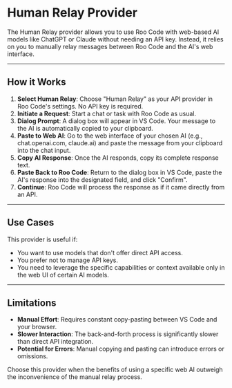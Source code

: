 # Human Relay Provider

The Human Relay provider allows you to use Roo Code with web-based AI models like ChatGPT or Claude without needing an API key. Instead, it relies on you to manually relay messages between Roo Code and the AI's web interface.

---

## How it Works

1.  **Select Human Relay**: Choose "Human Relay" as your API provider in Roo Code's settings. No API key is required.
2.  **Initiate a Request**: Start a chat or task with Roo Code as usual.
3.  **Dialog Prompt**: A dialog box will appear in VS Code. Your message to the AI is automatically copied to your clipboard.
4.  **Paste to Web AI**: Go to the web interface of your chosen AI (e.g., chat.openai.com, claude.ai) and paste the message from your clipboard into the chat input.
5.  **Copy AI Response**: Once the AI responds, copy its complete response text.
6.  **Paste Back to Roo Code**: Return to the dialog box in VS Code, paste the AI's response into the designated field, and click "Confirm".
7.  **Continue**: Roo Code will process the response as if it came directly from an API.

---

## Use Cases

This provider is useful if:

*   You want to use models that don't offer direct API access.
*   You prefer not to manage API keys.
*   You need to leverage the specific capabilities or context available only in the web UI of certain AI models.

---

## Limitations

*   **Manual Effort**: Requires constant copy-pasting between VS Code and your browser.
*   **Slower Interaction**: The back-and-forth process is significantly slower than direct API integration.
*   **Potential for Errors**: Manual copying and pasting can introduce errors or omissions.

Choose this provider when the benefits of using a specific web AI outweigh the inconvenience of the manual relay process.